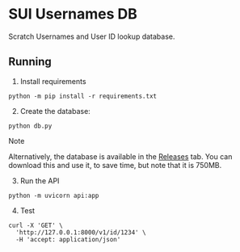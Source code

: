 # SUI Usernames DB

Scratch Usernames and User ID lookup database.

## Running

1. Install requirements

```
python -m pip install -r requirements.txt
```

2. Create the database:

```
python db.py
```

> [!NOTE]
> Alternatively, the database is available in the [Releases](https://github.com/uukelele-scratch/sui-usernames-db/releases/latest) tab. You can download this and use it, to save time, but note that it is 750MB.

3. Run the API

```
python -m uvicorn api:app
```

4. Test

```
curl -X 'GET' \
  'http://127.0.0.1:8000/v1/id/1234' \
  -H 'accept: application/json'
```